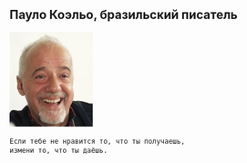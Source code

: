 <!--2020-02-02 22:23:56-->
## Пауло Коэльо, бразильский писатель
<img src="./koelo.jpg">

    Если тебе не нравится то, что ты получаешь, 
    измени то, что ты даёшь.
